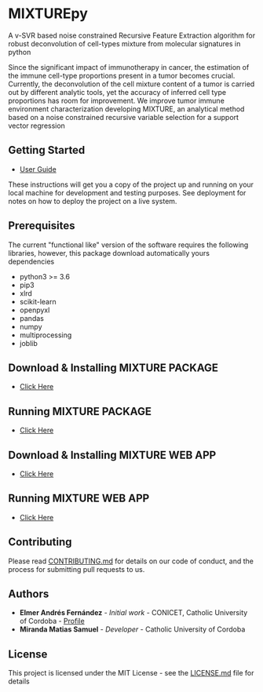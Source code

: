 # MIXTUREpy

A v-SVR based noise constrained Recursive Feature Extraction algorithm for robust deconvolution of cell-types mixture from molecular signatures in python

Since the significant impact of immunotherapy in cancer, the estimation of the immune cell-type proportions present in a tumor becomes crucial. Currently, the deconvolution of the cell mixture content of a tumor is carried out by different analytic tools, yet the accuracy of inferred cell type proportions has room for improvement. We improve tumor immune environment characterization developing MIXTURE, an analytical method based on a noise constrained recursive variable selection for a support vector regression

## Getting Started

* [User Guide](https://github.com/MsMatias/MixturePy/wiki/Getting-Started)

These instructions will get you a copy of the project up and running on your local machine for development and testing purposes. See deployment for notes on how to deploy the project on a live system.

## Prerequisites

The current "functional like" version of the software requires the following libraries, however, this package download automatically yours dependencies
 * python3 >= 3.6
 * pip3
 * xlrd
 * scikit-learn
 * openpyxl
 * pandas
 * numpy
 * multiprocessing
 * joblib
 
## Download & Installing MIXTURE PACKAGE
* [Click Here](https://github.com/MsMatias/MixturePy/wiki/Download-&-Installation-Mixture-Package)

## Running MIXTURE PACKAGE

* [Click Here](https://github.com/MsMatias/MixturePy/wiki/Running-Mixture-Package)

## Download & Installing MIXTURE WEB APP
* [Click Here](https://github.com/MsMatias/MixturePy/wiki/Download-&-Installation-Dash-App)

## Running MIXTURE WEB APP

* [Click Here](https://github.com/MsMatias/MixturePy/wiki/Running-DashApp)

## Contributing

Please read [CONTRIBUTING.md](https://gist.github.com/PurpleBooth/b24679402957c63ec426) for details on our code of conduct, and the process for submitting pull requests to us.

## Authors

* **Elmer Andrés Fernández** - *Initial work* - CONICET, Catholic University of Cordoba - [Profile](https://www.researchgate.net/profile/Elmer_Fernandez)
* **Miranda Matias Samuel** - *Developer* - Catholic University of Cordoba

## License

This project is licensed under the MIT License - see the [LICENSE.md](LICENSE.md) file for details
